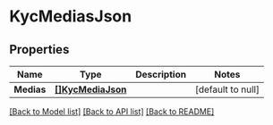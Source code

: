# KycMediasJson

## Properties
Name | Type | Description | Notes
------------ | ------------- | ------------- | -------------
**Medias** | [**[]KycMediaJson**](KycMediaJSON.md) |  | [default to null]

[[Back to Model list]](../README.md#documentation-for-models) [[Back to API list]](../README.md#documentation-for-api-endpoints) [[Back to README]](../README.md)


